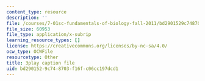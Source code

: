 ```yaml
---
content_type: resource
description: ''
file: /courses/7-01sc-fundamentals-of-biology-fall-2011/bd2901529c748703f16fc06cc197dcd1_QTb6YsxMbBY.srt
file_size: 60953
file_type: application/x-subrip
learning_resource_types: []
license: https://creativecommons.org/licenses/by-nc-sa/4.0/
ocw_type: OCWFile
resourcetype: Other
title: 3play caption file
uid: bd290152-9c74-8703-f16f-c06cc197dcd1
---
```

